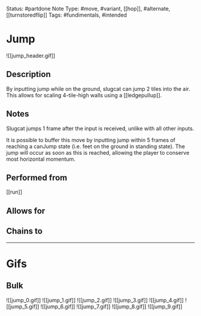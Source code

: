 Status: #partdone
Note Type: #move, #variant, [[hop]], #alternate, [[turnstoredflip]]
Tags: #fundimentals, #intended 

# Jump
![[jump_header.gif]]
## Description
By inputting jump while on the ground, slugcat can jump 2 tiles into the air. This allows for scaling 4-tile-high walls using a [[ledgepullup]].

## Notes
Slugcat jumps 1 frame after the input is received, unlike with all other inputs.

It is possible to buffer this move by inputting jump within 5 frames of reaching a canJump state (i.e. feet on the ground in standing state). The jump will occur as soon as this is reached, allowing the player to conserve most horizontal momentum.

## Performed from
[[run]]

## Allows for


## Chains to


___
# Gifs
## Bulk
![[jump_0.gif]]
![[jump_1.gif]]
![[jump_2.gif]]
![[jump_3.gif]]
![[jump_4.gif]]
![[jump_5.gif]]
![[jump_6.gif]]
![[jump_7.gif]]
![[jump_8.gif]]
![[jump_9.gif]]
